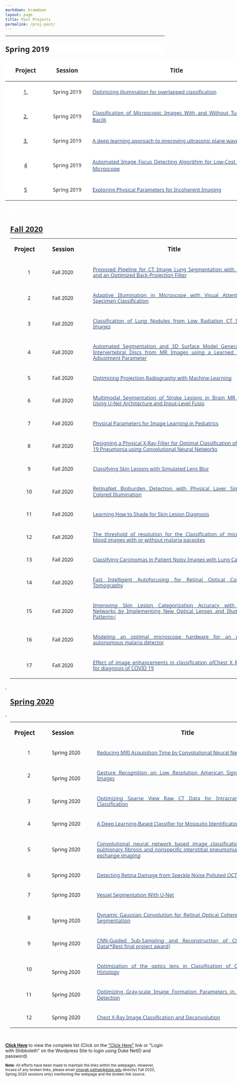 ```yaml
---
markdown: kramdown
layout: page
title: Past Projects
permalink: /proj-past/
---
```

---


<div class="WordSection1">

<p class="MsoNormal" style="margin-top:.25in;margin-right:0in;margin-bottom:12.0pt;
margin-left:0in;line-height:normal;mso-outline-level:2;background:white"><b><span style="font-size:18.0pt;font-family:&quot;Segoe UI&quot;,sans-serif;mso-fareast-font-family:
&quot;Times New Roman&quot;;color:#24292E">Spring 2019<o:p></o:p></span></b></p>

<table class="MsoNormalTable" border="0" cellspacing="0" cellpadding="0" width="820" style="width:614.75pt;background:white;border-collapse:collapse;mso-yfti-tbllook:
 1184">
 <thead>
  <tr style="mso-yfti-irow:0;mso-yfti-firstrow:yes;height:28.55pt">
   <td width="108" style="width:80.95pt;padding:4.5pt 9.75pt 4.5pt 9.75pt;
   height:28.55pt">
   <p class="MsoNormal" align="center" style="margin-bottom:12.0pt;text-align:center;
   line-height:normal"><b><span style="font-size:14.0pt;font-family:&quot;Segoe UI&quot;,sans-serif;
   mso-fareast-font-family:&quot;Times New Roman&quot;;color:#24292E">Project <o:p></o:p></span></b></p>
   </td>
   <td width="114" style="width:85.55pt;padding:4.5pt 9.75pt 4.5pt 9.75pt;
   height:28.55pt">
   <p class="MsoNormal" align="center" style="margin-bottom:12.0pt;text-align:center;
   line-height:normal"><b><span style="font-size:14.0pt;font-family:&quot;Segoe UI&quot;,sans-serif;
   mso-fareast-font-family:&quot;Times New Roman&quot;;color:#24292E">Session<o:p></o:p></span></b></p>
   </td>
   <td width="598" style="width:448.25pt;padding:4.5pt 9.75pt 4.5pt 9.75pt;
   height:28.55pt">
   <p class="MsoNormal" align="center" style="margin-bottom:12.0pt;text-align:center;
   line-height:normal"><b><span style="font-size:14.0pt;font-family:&quot;Segoe UI&quot;,sans-serif;
   mso-fareast-font-family:&quot;Times New Roman&quot;;color:#24292E">Title<o:p></o:p></span></b></p>
   </td>
  </tr>
 </thead>
 <tbody><tr style="mso-yfti-irow:1;height:29.3pt">
  <td width="108" style="width:80.95pt;padding:4.5pt 9.75pt 4.5pt 9.75pt;
  height:29.3pt">
  <p class="MsoNormal" align="center" style="margin-bottom:12.0pt;text-align:center;
  line-height:normal"><span style="font-size:12.0pt;font-family:&quot;Segoe UI&quot;,sans-serif;
  mso-fareast-font-family:&quot;Times New Roman&quot;;color:#24292E"><a href="https://github.com/deepimaging/deepimaging.github.io/blob/master">1.</a><o:p></o:p></span></p>
  </td>
  <td width="114" style="width:85.55pt;padding:4.5pt 9.75pt 4.5pt 9.75pt;
  height:29.3pt">
  <p class="MsoNormal" align="center" style="margin-bottom:12.0pt;text-align:center;
  line-height:normal"><span style="font-size:12.0pt;font-family:&quot;Segoe UI&quot;,sans-serif;
  mso-fareast-font-family:&quot;Times New Roman&quot;;color:#24292E">Spring 2019<o:p></o:p></span></p>
  </td>
  <td width="598" style="width:448.25pt;padding:4.5pt 9.75pt 4.5pt 9.75pt;
  height:29.3pt">
  <p class="MsoNormal" style="margin-bottom:12.0pt;text-align:justify;line-height:
  normal"><span style="font-size:12.0pt;font-family:&quot;Segoe UI&quot;,sans-serif;
  mso-fareast-font-family:&quot;Times New Roman&quot;;color:#2F5597;mso-themecolor:accent1;
  mso-themeshade:191;mso-style-textfill-fill-color:#2F5597;mso-style-textfill-fill-themecolor:
  accent1;mso-style-textfill-fill-alpha:100.0%;mso-style-textfill-fill-colortransforms:
  lumm=75000"><a href="https://github.com/deepimaging/deepimaging.github.io/blob/master/past_projects/Spring_2019/01_Amey/project_template.html"><span style="color:#2F5597;mso-themecolor:accent1;mso-themeshade:191;mso-style-textfill-fill-color:
  #2F5597;mso-style-textfill-fill-themecolor:accent1;mso-style-textfill-fill-alpha:
  100.0%;mso-style-textfill-fill-colortransforms:lumm=75000;text-decoration:
  none;text-underline:none">Optimizing illumination for overlapped
  classification</span></a><o:p></o:p></span></p>
  </td>
 </tr>
 <tr style="mso-yfti-irow:2;height:28.55pt">
  <td width="108" style="width:80.95pt;padding:4.5pt 9.75pt 4.5pt 9.75pt;
  height:28.55pt">
  <p class="MsoNormal" align="center" style="margin-bottom:12.0pt;text-align:center;
  line-height:normal"><span style="font-size:12.0pt;font-family:&quot;Segoe UI&quot;,sans-serif;
  mso-fareast-font-family:&quot;Times New Roman&quot;;color:#24292E"><a href="https://github.com/deepimaging/deepimaging.github.io/blob/master">2.</a><o:p></o:p></span></p>
  </td>
  <td width="114" style="width:85.55pt;padding:4.5pt 9.75pt 4.5pt 9.75pt;
  height:28.55pt">
  <p class="MsoNormal" align="center" style="margin-bottom:12.0pt;text-align:center;
  line-height:normal"><span style="font-size:12.0pt;font-family:&quot;Segoe UI&quot;,sans-serif;
  mso-fareast-font-family:&quot;Times New Roman&quot;;color:#24292E">Spring 2019<o:p></o:p></span></p>
  </td>
  <td width="598" style="width:448.25pt;padding:4.5pt 9.75pt 4.5pt 9.75pt;
  height:28.55pt">
  <p class="MsoNormal" style="margin-bottom:12.0pt;text-align:justify;line-height:
  normal"><span style="font-size:12.0pt;font-family:&quot;Segoe UI&quot;,sans-serif;
  mso-fareast-font-family:&quot;Times New Roman&quot;;color:#2F5597;mso-themecolor:accent1;
  mso-themeshade:191;mso-style-textfill-fill-color:#2F5597;mso-style-textfill-fill-themecolor:
  accent1;mso-style-textfill-fill-alpha:100.0%;mso-style-textfill-fill-colortransforms:
  lumm=75000"><a href="https://github.com/deepimaging/deepimaging.github.io/blob/master/past_projects/Spring_2019/02_BME590_final_project_Zhen+Huisi/project_template.html"><span style="color:#2F5597;mso-themecolor:accent1;mso-themeshade:191;mso-style-textfill-fill-color:
  #2F5597;mso-style-textfill-fill-themecolor:accent1;mso-style-textfill-fill-alpha:
  100.0%;mso-style-textfill-fill-colortransforms:lumm=75000;text-decoration:
  none;text-underline:none">Classification of Microscopic Images <span class="GramE">With</span> and Without Tuberculosis Bacilli</span></a><o:p></o:p></span></p>
  </td>
 </tr>
 <tr style="mso-yfti-irow:3;height:28.55pt">
  <td width="108" style="width:80.95pt;padding:4.5pt 9.75pt 4.5pt 9.75pt;
  height:28.55pt">
  <p class="MsoNormal" align="center" style="margin-bottom:12.0pt;text-align:center;
  line-height:normal"><span style="font-size:12.0pt;font-family:&quot;Segoe UI&quot;,sans-serif;
  mso-fareast-font-family:&quot;Times New Roman&quot;;color:#24292E"><a href="https://github.com/deepimaging/deepimaging.github.io/blob/master">3.</a><o:p></o:p></span></p>
  </td>
  <td width="114" style="width:85.55pt;padding:4.5pt 9.75pt 4.5pt 9.75pt;
  height:28.55pt">
  <p class="MsoNormal" align="center" style="margin-bottom:12.0pt;text-align:center;
  line-height:normal"><span style="font-size:12.0pt;font-family:&quot;Segoe UI&quot;,sans-serif;
  mso-fareast-font-family:&quot;Times New Roman&quot;;color:#24292E">Spring 2019<o:p></o:p></span></p>
  </td>
  <td width="598" style="width:448.25pt;padding:4.5pt 9.75pt 4.5pt 9.75pt;
  height:28.55pt">
  <p class="MsoNormal" style="margin-bottom:12.0pt;text-align:justify;line-height:
  normal"><span style="font-size:12.0pt;font-family:&quot;Segoe UI&quot;,sans-serif;
  mso-fareast-font-family:&quot;Times New Roman&quot;;color:#2F5597;mso-themecolor:accent1;
  mso-themeshade:191;mso-style-textfill-fill-color:#2F5597;mso-style-textfill-fill-themecolor:
  accent1;mso-style-textfill-fill-alpha:100.0%;mso-style-textfill-fill-colortransforms:
  lumm=75000"><a href="https://github.com/deepimaging/deepimaging.github.io/blob/master/past_projects/Spring_2019/04_james_long/project_template.html"><span style="color:#2F5597;mso-themecolor:accent1;mso-themeshade:191;mso-style-textfill-fill-color:
  #2F5597;mso-style-textfill-fill-themecolor:accent1;mso-style-textfill-fill-alpha:
  100.0%;mso-style-textfill-fill-colortransforms:lumm=75000;text-decoration:
  none;text-underline:none">A deep learning approach to improving ultrasonic
  plane wave imaging</span></a><o:p></o:p></span></p>
  </td>
 </tr>
 <tr style="mso-yfti-irow:4;height:28.55pt">
  <td width="108" style="width:80.95pt;padding:4.5pt 9.75pt 4.5pt 9.75pt;
  height:28.55pt">
  <p class="MsoNormal" align="center" style="margin-bottom:12.0pt;text-align:center;
  line-height:normal"><span style="font-size:12.0pt;font-family:&quot;Segoe UI&quot;,sans-serif;
  mso-fareast-font-family:&quot;Times New Roman&quot;;color:#24292E"><a href="https://github.com/deepimaging/deepimaging.github.io/blob/master">4</a><o:p></o:p></span></p>
  </td>
  <td width="114" style="width:85.55pt;padding:4.5pt 9.75pt 4.5pt 9.75pt;
  height:28.55pt">
  <p class="MsoNormal" align="center" style="margin-bottom:12.0pt;text-align:center;
  line-height:normal"><span style="font-size:12.0pt;font-family:&quot;Segoe UI&quot;,sans-serif;
  mso-fareast-font-family:&quot;Times New Roman&quot;;color:#24292E">Spring 2019<o:p></o:p></span></p>
  </td>
  <td width="598" style="width:448.25pt;padding:4.5pt 9.75pt 4.5pt 9.75pt;
  height:28.55pt">
  <p class="MsoNormal" style="margin-bottom:12.0pt;text-align:justify;line-height:
  normal"><span style="font-size:12.0pt;font-family:&quot;Segoe UI&quot;,sans-serif;
  mso-fareast-font-family:&quot;Times New Roman&quot;;color:#2F5597;mso-themecolor:accent1;
  mso-themeshade:191;mso-style-textfill-fill-color:#2F5597;mso-style-textfill-fill-themecolor:
  accent1;mso-style-textfill-fill-alpha:100.0%;mso-style-textfill-fill-colortransforms:
  lumm=75000"><a href="https://github.com/deepimaging/deepimaging.github.io/blob/master/past_projects/Spring_2019/05_ChelalesDeutch/project_template.html"><span style="color:#2F5597;mso-themecolor:accent1;mso-themeshade:191;mso-style-textfill-fill-color:
  #2F5597;mso-style-textfill-fill-themecolor:accent1;mso-style-textfill-fill-alpha:
  100.0%;mso-style-textfill-fill-colortransforms:lumm=75000;text-decoration:
  none;text-underline:none">Automated Image Focus Detecting Algorithm for
  Low-Cost Handheld Microscope</span></a><o:p></o:p></span></p>
  </td>
 </tr>
 <tr style="mso-yfti-irow:5;mso-yfti-lastrow:yes;height:29.3pt">
  <td width="108" style="width:80.95pt;padding:4.5pt 9.75pt 4.5pt 9.75pt;
  height:29.3pt">
  <p class="MsoNormal" align="center" style="margin-bottom:12.0pt;text-align:center;
  line-height:normal"><span style="font-size:12.0pt;font-family:&quot;Segoe UI&quot;,sans-serif;
  mso-fareast-font-family:&quot;Times New Roman&quot;;color:#24292E"><a href="https://github.com/deepimaging/deepimaging.github.io/blob/master">5</a><o:p></o:p></span></p>
  </td>
  <td width="114" style="width:85.55pt;padding:4.5pt 9.75pt 4.5pt 9.75pt;
  height:29.3pt">
  <p class="MsoNormal" align="center" style="margin-bottom:12.0pt;text-align:center;
  line-height:normal"><span style="font-size:12.0pt;font-family:&quot;Segoe UI&quot;,sans-serif;
  mso-fareast-font-family:&quot;Times New Roman&quot;;color:#24292E">Spring 2019<o:p></o:p></span></p>
  </td>
  <td width="598" style="width:448.25pt;padding:4.5pt 9.75pt 4.5pt 9.75pt;
  height:29.3pt">
  <p class="MsoNormal" style="margin-bottom:12.0pt;text-align:justify;line-height:
  normal"><span style="font-size:12.0pt;font-family:&quot;Segoe UI&quot;,sans-serif;
  mso-fareast-font-family:&quot;Times New Roman&quot;;color:#2F5597;mso-themecolor:accent1;
  mso-themeshade:191;mso-style-textfill-fill-color:#2F5597;mso-style-textfill-fill-themecolor:
  accent1;mso-style-textfill-fill-alpha:100.0%;mso-style-textfill-fill-colortransforms:
  lumm=75000"><a href="https://github.com/deepimaging/deepimaging.github.io/blob/master/past_projects/Spring_2019/06_Davis/project_template.html"><span style="color:#2F5597;mso-themecolor:accent1;mso-themeshade:191;mso-style-textfill-fill-color:
  #2F5597;mso-style-textfill-fill-themecolor:accent1;mso-style-textfill-fill-alpha:
  100.0%;mso-style-textfill-fill-colortransforms:lumm=75000;text-decoration:
  none;text-underline:none">Exploring Physical Parameters for Incoherent
  Imaging</span></a><o:p></o:p></span></p>
  </td>
 </tr>
</tbody></table>

<p class="MsoNormal" style="margin-top:.25in;margin-right:0in;margin-bottom:12.0pt;
margin-left:11.25pt;text-align:justify;line-height:115%;mso-outline-level:2"><b><span style="font-size:18.0pt;line-height:115%;font-family:&quot;Segoe UI&quot;,sans-serif;
mso-fareast-font-family:&quot;Times New Roman&quot;;color:#24292E;background:white"><o:p>&nbsp;</o:p></span></b></p>

<p class="MsoNormal" style="margin-top:.25in;margin-right:0in;margin-bottom:12.0pt;
margin-left:11.25pt;text-align:justify;line-height:115%;mso-outline-level:2"><b><span style="font-size:18.0pt;line-height:115%;font-family:&quot;Segoe UI&quot;,sans-serif;
mso-fareast-font-family:&quot;Times New Roman&quot;;color:#24292E;background:white"><span class="msoIns"><ins>Fall 2020<o:p></o:p></ins></span></span></b></p>

<table class="MsoNormalTable" border="0" cellspacing="0" cellpadding="0" width="789" style="width:591.75pt;margin-left:11.25pt;border-collapse:collapse;mso-yfti-tbllook:
 1184;mso-padding-alt:0in 0in 0in 0in">
 <tbody><tr style="mso-yfti-irow:0;mso-yfti-firstrow:yes;height:31.5pt">
  <td width="99" style="width:74.25pt;padding:4.5pt 9.75pt 4.5pt 9.75pt;
  height:31.5pt">
  <p class="MsoNormal" style="margin-bottom:12.0pt;text-align:justify;line-height:
  115%"><b><span style="font-size:14.0pt;line-height:115%;font-family:&quot;Segoe UI&quot;,sans-serif;
  mso-fareast-font-family:&quot;Times New Roman&quot;">Project<o:p></o:p></span></b></p>
  </td>
  <td width="108" style="width:81.0pt;padding:4.5pt 9.75pt 4.5pt 9.75pt;
  height:31.5pt">
  <p class="MsoNormal" style="margin-bottom:12.0pt;text-align:justify;line-height:
  115%"><b><span style="font-size:14.0pt;line-height:115%;font-family:&quot;Segoe UI&quot;,sans-serif;
  mso-fareast-font-family:&quot;Times New Roman&quot;">Session<o:p></o:p></span></b></p>
  </td>
  <td width="582" style="width:436.5pt;padding:4.5pt 9.75pt 4.5pt 9.75pt;
  height:31.5pt">
  <p class="MsoNormal" align="center" style="margin-bottom:12.0pt;text-align:center;
  line-height:115%"><b><span style="font-size:14.0pt;line-height:115%;
  font-family:&quot;Segoe UI&quot;,sans-serif;mso-fareast-font-family:&quot;Times New Roman&quot;">Title<o:p></o:p></span></b></p>
  </td>
 </tr>
 <tr style="mso-yfti-irow:1">
  <td width="99" style="width:74.25pt;padding:4.5pt 9.75pt 4.5pt 9.75pt">
  <p class="MsoNormal" align="center" style="margin-bottom:12.0pt;text-align:center;
  line-height:115%"><span style="font-size:12.0pt;line-height:115%;font-family:
  &quot;Segoe UI&quot;,sans-serif;mso-fareast-font-family:&quot;Times New Roman&quot;">1<o:p></o:p></span></p>
  </td>
  <td width="108" style="width:81.0pt;padding:4.5pt 9.75pt 4.5pt 9.75pt">
  <p class="MsoNormal" style="margin-bottom:12.0pt;text-align:justify;line-height:
  115%"><span style="font-size:12.0pt;line-height:115%;font-family:&quot;Segoe UI&quot;,sans-serif;
  mso-fareast-font-family:&quot;Times New Roman&quot;">Fall 2020<o:p></o:p></span></p>
  </td>
  <td width="582" style="width:436.5pt;padding:4.5pt 9.75pt 4.5pt 9.75pt">
  <p class="MsoNormal" style="margin-bottom:12.0pt;text-align:justify;line-height:
  115%"><span style="font-size:12.0pt;line-height:115%;font-family:&quot;Segoe UI&quot;,sans-serif;
  mso-fareast-font-family:&quot;Times New Roman&quot;;color:#2F5597;mso-themecolor:accent1;
  mso-themeshade:191;mso-style-textfill-fill-color:#2F5597;mso-style-textfill-fill-themecolor:
  accent1;mso-style-textfill-fill-alpha:100.0%;mso-style-textfill-fill-colortransforms:
  lumm=75000"><a href="https://deepimaging.github.io/past_projects/Fall_2020/Fall_2020/Allphin_Alex/website_paper_permission_Alex/website_and_paper_AlexAllphin/project_website.html"><span style="color:#2F5597;mso-themecolor:accent1;mso-themeshade:191;mso-style-textfill-fill-color:
  #2F5597;mso-style-textfill-fill-themecolor:accent1;mso-style-textfill-fill-alpha:
  100.0%;mso-style-textfill-fill-colortransforms:lumm=75000;text-decoration:
  none;text-underline:none">Proposed Pipeline for CT Image Lung Segmentation
  with a U-Net and an Optimized Back-Projection Filter</span></a><o:p></o:p></span></p>
  </td>
 </tr>
 <tr style="mso-yfti-irow:2">
  <td width="99" style="width:74.25pt;padding:4.5pt 9.75pt 4.5pt 9.75pt">
  <p class="MsoNormal" align="center" style="margin-bottom:12.0pt;text-align:center;
  line-height:115%"><span style="font-size:12.0pt;line-height:115%;font-family:
  &quot;Segoe UI&quot;,sans-serif;mso-fareast-font-family:&quot;Times New Roman&quot;">2<o:p></o:p></span></p>
  </td>
  <td width="108" style="width:81.0pt;padding:4.5pt 9.75pt 4.5pt 9.75pt">
  <p class="MsoNormal" style="margin-bottom:12.0pt;text-align:justify;line-height:
  115%"><span style="font-size:12.0pt;line-height:115%;font-family:&quot;Segoe UI&quot;,sans-serif;
  mso-fareast-font-family:&quot;Times New Roman&quot;">Fall 2020<o:p></o:p></span></p>
  </td>
  <td width="582" style="width:436.5pt;padding:4.5pt 9.75pt 4.5pt 9.75pt">
  <p class="MsoNormal" style="margin-bottom:12.0pt;text-align:justify;line-height:
  115%"><span style="font-size:12.0pt;line-height:115%;font-family:&quot;Segoe UI&quot;,sans-serif;
  mso-fareast-font-family:&quot;Times New Roman&quot;;color:#2F5597;mso-themecolor:accent1;
  mso-themeshade:191;mso-style-textfill-fill-color:#2F5597;mso-style-textfill-fill-themecolor:
  accent1;mso-style-textfill-fill-alpha:100.0%;mso-style-textfill-fill-colortransforms:
  lumm=75000"><a href="https://deepimaging.github.io/past_projects/Fall_2020/Fall_2020/Bathla_Ravi/rb369_bme548_final_project/rb369_website_template/project_template.html"><span style="color:#2F5597;mso-themecolor:accent1;mso-themeshade:191;mso-style-textfill-fill-color:
  #2F5597;mso-style-textfill-fill-themecolor:accent1;mso-style-textfill-fill-alpha:
  100.0%;mso-style-textfill-fill-colortransforms:lumm=75000;text-decoration:
  none;text-underline:none">Adaptive Illumination in Microscope with Visual
  Attention for Specimen Classification</span></a><o:p></o:p></span></p>
  </td>
 </tr>
 <tr style="mso-yfti-irow:3">
  <td width="99" style="width:74.25pt;padding:4.5pt 9.75pt 4.5pt 9.75pt">
  <p class="MsoNormal" align="center" style="margin-bottom:12.0pt;text-align:center;
  line-height:115%"><span style="font-size:12.0pt;line-height:115%;font-family:
  &quot;Segoe UI&quot;,sans-serif;mso-fareast-font-family:&quot;Times New Roman&quot;">3<o:p></o:p></span></p>
  </td>
  <td width="108" style="width:81.0pt;padding:4.5pt 9.75pt 4.5pt 9.75pt">
  <p class="MsoNormal" style="margin-bottom:12.0pt;text-align:justify;line-height:
  115%"><span style="font-size:12.0pt;line-height:115%;font-family:&quot;Segoe UI&quot;,sans-serif;
  mso-fareast-font-family:&quot;Times New Roman&quot;">Fall 2020<o:p></o:p></span></p>
  </td>
  <td width="582" style="width:436.5pt;padding:4.5pt 9.75pt 4.5pt 9.75pt">
  <p class="MsoNormal" style="margin-bottom:12.0pt;text-align:justify;line-height:
  115%"><span style="font-size:12.0pt;line-height:115%;font-family:&quot;Segoe UI&quot;,sans-serif;
  mso-fareast-font-family:&quot;Times New Roman&quot;;color:#2F5597;mso-themecolor:accent1;
  mso-themeshade:191;mso-style-textfill-fill-color:#2F5597;mso-style-textfill-fill-themecolor:
  accent1;mso-style-textfill-fill-alpha:100.0%;mso-style-textfill-fill-colortransforms:
  lumm=75000"><a href="https://deepimaging.github.io/past_projects/Fall_2020/Fall_2020/Chang_Hansol/mlif/Website/website.html"><span style="color:#2F5597;mso-themecolor:accent1;mso-themeshade:191;mso-style-textfill-fill-color:
  #2F5597;mso-style-textfill-fill-themecolor:accent1;mso-style-textfill-fill-alpha:
  100.0%;mso-style-textfill-fill-colortransforms:lumm=75000;text-decoration:
  none;text-underline:none">Classification of Lung Nodules from Low Radiation
  CT Scanned Images</span></a><o:p></o:p></span></p>
  </td>
 </tr>
 <tr style="mso-yfti-irow:4">
  <td width="99" style="width:74.25pt;padding:4.5pt 9.75pt 4.5pt 9.75pt">
  <p class="MsoNormal" align="center" style="margin-bottom:12.0pt;text-align:center;
  line-height:115%"><span style="font-size:12.0pt;line-height:115%;font-family:
  &quot;Segoe UI&quot;,sans-serif;mso-fareast-font-family:&quot;Times New Roman&quot;">4<o:p></o:p></span></p>
  </td>
  <td width="108" style="width:81.0pt;padding:4.5pt 9.75pt 4.5pt 9.75pt">
  <p class="MsoNormal" style="margin-bottom:12.0pt;text-align:justify;line-height:
  115%"><span style="font-size:12.0pt;line-height:115%;font-family:&quot;Segoe UI&quot;,sans-serif;
  mso-fareast-font-family:&quot;Times New Roman&quot;">Fall 2020<o:p></o:p></span></p>
  </td>
  <td width="582" style="width:436.5pt;padding:4.5pt 9.75pt 4.5pt 9.75pt">
  <p class="MsoNormal" style="margin-bottom:12.0pt;text-align:justify;line-height:
  115%"><span style="font-size:12.0pt;line-height:115%;font-family:&quot;Segoe UI&quot;,sans-serif;
  mso-fareast-font-family:&quot;Times New Roman&quot;;color:#2F5597;mso-themecolor:accent1;
  mso-themeshade:191;mso-style-textfill-fill-color:#2F5597;mso-style-textfill-fill-themecolor:
  accent1;mso-style-textfill-fill-alpha:100.0%;mso-style-textfill-fill-colortransforms:
  lumm=75000"><a href="https://deepimaging.github.io/past_projects/Fall_2020/Fall_2020/Coppock_James/Final_Drafts/final_website/final_website.html"><span style="color:#2F5597;mso-themecolor:accent1;mso-themeshade:191;mso-style-textfill-fill-color:
  #2F5597;mso-style-textfill-fill-themecolor:accent1;mso-style-textfill-fill-alpha:
  100.0%;mso-style-textfill-fill-colortransforms:lumm=75000;text-decoration:
  none;text-underline:none">Automated Segmentation and 3D Surface Model
  Generation of Intervertebral Discs from MR Images using a Learned Gamma Adjustment
  Parameter</span></a><o:p></o:p></span></p>
  </td>
 </tr>
 <tr style="mso-yfti-irow:5">
  <td width="99" style="width:74.25pt;padding:4.5pt 9.75pt 4.5pt 9.75pt">
  <p class="MsoNormal" align="center" style="margin-bottom:12.0pt;text-align:center;
  line-height:115%"><span style="font-size:12.0pt;line-height:115%;font-family:
  &quot;Segoe UI&quot;,sans-serif;mso-fareast-font-family:&quot;Times New Roman&quot;">5<o:p></o:p></span></p>
  </td>
  <td width="108" style="width:81.0pt;padding:4.5pt 9.75pt 4.5pt 9.75pt">
  <p class="MsoNormal" style="margin-bottom:12.0pt;text-align:justify;line-height:
  115%"><span style="font-size:12.0pt;line-height:115%;font-family:&quot;Segoe UI&quot;,sans-serif;
  mso-fareast-font-family:&quot;Times New Roman&quot;">Fall 2020<o:p></o:p></span></p>
  </td>
  <td width="582" style="width:436.5pt;padding:4.5pt 9.75pt 4.5pt 9.75pt">
  <p class="MsoNormal" style="margin-bottom:12.0pt;text-align:justify;line-height:
  115%"><span style="font-size:12.0pt;line-height:115%;font-family:&quot;Segoe UI&quot;,sans-serif;
  mso-fareast-font-family:&quot;Times New Roman&quot;;color:#2F5597;mso-themecolor:accent1;
  mso-themeshade:191;mso-style-textfill-fill-color:#2F5597;mso-style-textfill-fill-themecolor:
  accent1;mso-style-textfill-fill-alpha:100.0%;mso-style-textfill-fill-colortransforms:
  lumm=75000"><a href="https://deepimaging.github.io/past_projects/Fall_2020/Fall_2020/Duncan_Canyon/CanyonDuncanFinalBME548/website_template/project_template.html"><span style="color:#2F5597;mso-themecolor:accent1;mso-themeshade:191;mso-style-textfill-fill-color:
  #2F5597;mso-style-textfill-fill-themecolor:accent1;mso-style-textfill-fill-alpha:
  100.0%;mso-style-textfill-fill-colortransforms:lumm=75000;text-decoration:
  none;text-underline:none">Optimizing Projection Radiography with Machine
  Learning</span></a><o:p></o:p></span></p>
  </td>
 </tr>
 <tr style="mso-yfti-irow:6">
  <td width="99" style="width:74.25pt;padding:4.5pt 9.75pt 4.5pt 9.75pt">
  <p class="MsoNormal" align="center" style="margin-bottom:12.0pt;text-align:center;
  line-height:115%"><span style="font-size:12.0pt;line-height:115%;font-family:
  &quot;Segoe UI&quot;,sans-serif;mso-fareast-font-family:&quot;Times New Roman&quot;">6<o:p></o:p></span></p>
  </td>
  <td width="108" style="width:81.0pt;padding:4.5pt 9.75pt 4.5pt 9.75pt">
  <p class="MsoNormal" style="margin-bottom:12.0pt;text-align:justify;line-height:
  115%"><span style="font-size:12.0pt;line-height:115%;font-family:&quot;Segoe UI&quot;,sans-serif;
  mso-fareast-font-family:&quot;Times New Roman&quot;">Fall 2020<o:p></o:p></span></p>
  </td>
  <td width="582" style="width:436.5pt;padding:4.5pt 9.75pt 4.5pt 9.75pt">
  <p class="MsoNormal" style="margin-bottom:12.0pt;text-align:justify;line-height:
  115%"><span style="font-size:12.0pt;line-height:115%;font-family:&quot;Segoe UI&quot;,sans-serif;
  mso-fareast-font-family:&quot;Times New Roman&quot;;color:#2F5597;mso-themecolor:accent1;
  mso-themeshade:191;mso-style-textfill-fill-color:#2F5597;mso-style-textfill-fill-themecolor:
  accent1;mso-style-textfill-fill-alpha:100.0%;mso-style-textfill-fill-colortransforms:
  lumm=75000"><a href="https://deepimaging.github.io/past_projects/Fall_2020/Fall_2020/Ekem_Lillian/BME_548_Final_Project/EkemGonzalezMoon.html"><span style="color:#2F5597;mso-themecolor:accent1;mso-themeshade:191;mso-style-textfill-fill-color:
  #2F5597;mso-style-textfill-fill-themecolor:accent1;mso-style-textfill-fill-alpha:
  100.0%;mso-style-textfill-fill-colortransforms:lumm=75000;text-decoration:
  none;text-underline:none">Multimodal Segmentation of Stroke Lesions in Brain
  MR Images Using U-Net Architecture and Input-Level <span class="SpellE">Fusio</span></span></a><o:p></o:p></span></p>
  </td>
 </tr>
 <tr style="mso-yfti-irow:7">
  <td width="99" style="width:74.25pt;padding:4.5pt 9.75pt 4.5pt 9.75pt">
  <p class="MsoNormal" align="center" style="margin-bottom:12.0pt;text-align:center;
  line-height:115%"><span style="font-size:12.0pt;line-height:115%;font-family:
  &quot;Segoe UI&quot;,sans-serif;mso-fareast-font-family:&quot;Times New Roman&quot;">7<o:p></o:p></span></p>
  </td>
  <td width="108" style="width:81.0pt;padding:4.5pt 9.75pt 4.5pt 9.75pt">
  <p class="MsoNormal" style="margin-bottom:12.0pt;text-align:justify;line-height:
  115%"><span style="font-size:12.0pt;line-height:115%;font-family:&quot;Segoe UI&quot;,sans-serif;
  mso-fareast-font-family:&quot;Times New Roman&quot;">Fall 2020<o:p></o:p></span></p>
  </td>
  <td width="582" style="width:436.5pt;padding:4.5pt 9.75pt 4.5pt 9.75pt">
  <p class="MsoNormal" style="margin-bottom:12.0pt;text-align:justify;line-height:
  115%"><span style="font-size:12.0pt;line-height:115%;font-family:&quot;Segoe UI&quot;,sans-serif;
  mso-fareast-font-family:&quot;Times New Roman&quot;;color:#2F5597;mso-themecolor:accent1;
  mso-themeshade:191;mso-style-textfill-fill-color:#2F5597;mso-style-textfill-fill-themecolor:
  accent1;mso-style-textfill-fill-alpha:100.0%;mso-style-textfill-fill-colortransforms:
  lumm=75000"><a href="https://deepimaging.github.io/past_projects/Fall_2020/Fall_2020/Gutierrez_Sebi/Paper_website_form/project_template_sg481.html"><span style="color:#2F5597;mso-themecolor:accent1;mso-themeshade:191;mso-style-textfill-fill-color:
  #2F5597;mso-style-textfill-fill-themecolor:accent1;mso-style-textfill-fill-alpha:
  100.0%;mso-style-textfill-fill-colortransforms:lumm=75000;text-decoration:
  none;text-underline:none">Physical Parameters for Image Learning in
  Pediatrics</span></a><o:p></o:p></span></p>
  </td>
 </tr>
 <tr style="mso-yfti-irow:8">
  <td width="99" style="width:74.25pt;padding:4.5pt 9.75pt 4.5pt 9.75pt">
  <p class="MsoNormal" align="center" style="margin-bottom:12.0pt;text-align:center;
  line-height:115%"><span style="font-size:12.0pt;line-height:115%;font-family:
  &quot;Segoe UI&quot;,sans-serif;mso-fareast-font-family:&quot;Times New Roman&quot;">8<o:p></o:p></span></p>
  </td>
  <td width="108" style="width:81.0pt;padding:4.5pt 9.75pt 4.5pt 9.75pt">
  <p class="MsoNormal" style="margin-bottom:12.0pt;text-align:justify;line-height:
  115%"><span style="font-size:12.0pt;line-height:115%;font-family:&quot;Segoe UI&quot;,sans-serif;
  mso-fareast-font-family:&quot;Times New Roman&quot;">Fall 2020<o:p></o:p></span></p>
  </td>
  <td width="582" style="width:436.5pt;padding:4.5pt 9.75pt 4.5pt 9.75pt">
  <p class="MsoNormal" style="margin-bottom:12.0pt;text-align:justify;line-height:
  115%"><span style="font-size:12.0pt;line-height:115%;font-family:&quot;Segoe UI&quot;,sans-serif;
  mso-fareast-font-family:&quot;Times New Roman&quot;;color:#2F5597;mso-themecolor:accent1;
  mso-themeshade:191;mso-style-textfill-fill-color:#2F5597;mso-style-textfill-fill-themecolor:
  accent1;mso-style-textfill-fill-alpha:100.0%;mso-style-textfill-fill-colortransforms:
  lumm=75000"><a href="https://deepimaging.github.io/past_projects/Fall_2020/Fall_2020/Hutmacher_Mitchell/final_proj/website_template/project_template.html"><span style="color:#2F5597;mso-themecolor:accent1;mso-themeshade:191;mso-style-textfill-fill-color:
  #2F5597;mso-style-textfill-fill-themecolor:accent1;mso-style-textfill-fill-alpha:
  100.0%;mso-style-textfill-fill-colortransforms:lumm=75000;text-decoration:
  none;text-underline:none">Designing a Physical X-Ray Filter for Optimal
  Classification of COVID-19 Pneumonia using Convolutional Neural Networks</span></a><o:p></o:p></span></p>
  </td>
 </tr>
 <tr style="mso-yfti-irow:9">
  <td width="99" style="width:74.25pt;padding:4.5pt 9.75pt 4.5pt 9.75pt">
  <p class="MsoNormal" align="center" style="margin-bottom:12.0pt;text-align:center;
  line-height:115%"><span style="font-size:12.0pt;line-height:115%;font-family:
  &quot;Segoe UI&quot;,sans-serif;mso-fareast-font-family:&quot;Times New Roman&quot;">9<o:p></o:p></span></p>
  </td>
  <td width="108" style="width:81.0pt;padding:4.5pt 9.75pt 4.5pt 9.75pt">
  <p class="MsoNormal" style="margin-bottom:12.0pt;text-align:justify;line-height:
  115%"><span style="font-size:12.0pt;line-height:115%;font-family:&quot;Segoe UI&quot;,sans-serif;
  mso-fareast-font-family:&quot;Times New Roman&quot;">Fall 2020<o:p></o:p></span></p>
  </td>
  <td width="582" style="width:436.5pt;padding:4.5pt 9.75pt 4.5pt 9.75pt">
  <p class="MsoNormal" style="margin-bottom:12.0pt;text-align:justify;line-height:
  115%"><span style="font-size:12.0pt;line-height:115%;font-family:&quot;Segoe UI&quot;,sans-serif;
  mso-fareast-font-family:&quot;Times New Roman&quot;;color:#2F5597;mso-themecolor:accent1;
  mso-themeshade:191;mso-style-textfill-fill-color:#2F5597;mso-style-textfill-fill-themecolor:
  accent1;mso-style-textfill-fill-alpha:100.0%;mso-style-textfill-fill-colortransforms:
  lumm=75000"><a href="https://deepimaging.github.io/past_projects/Fall_2020/Fall_2020/Le_Christina,%20Li%20Allison/Allison-Christina-Final-Project-Submission%20(1)/website_template/project_template.html"><span style="color:#2F5597;mso-themecolor:accent1;mso-themeshade:191;mso-style-textfill-fill-color:
  #2F5597;mso-style-textfill-fill-themecolor:accent1;mso-style-textfill-fill-alpha:
  100.0%;mso-style-textfill-fill-colortransforms:lumm=75000;text-decoration:
  none;text-underline:none">Classifying Skin Lesions with Simulated Lens Blur</span></a><o:p></o:p></span></p>
  </td>
 </tr>
 <tr style="mso-yfti-irow:10">
  <td width="99" style="width:74.25pt;padding:4.5pt 9.75pt 4.5pt 9.75pt">
  <p class="MsoNormal" align="center" style="margin-bottom:12.0pt;text-align:center;
  line-height:115%"><span style="font-size:12.0pt;line-height:115%;font-family:
  &quot;Segoe UI&quot;,sans-serif;mso-fareast-font-family:&quot;Times New Roman&quot;">10<o:p></o:p></span></p>
  </td>
  <td width="108" style="width:81.0pt;padding:4.5pt 9.75pt 4.5pt 9.75pt">
  <p class="MsoNormal" style="margin-bottom:12.0pt;text-align:justify;line-height:
  115%"><span style="font-size:12.0pt;line-height:115%;font-family:&quot;Segoe UI&quot;,sans-serif;
  mso-fareast-font-family:&quot;Times New Roman&quot;">Fall 2020<o:p></o:p></span></p>
  </td>
  <td width="582" style="width:436.5pt;padding:4.5pt 9.75pt 4.5pt 9.75pt">
  <p class="MsoNormal" style="margin-bottom:12.0pt;text-align:justify;line-height:
  115%"><span style="font-size:12.0pt;line-height:115%;font-family:&quot;Segoe UI&quot;,sans-serif;
  mso-fareast-font-family:&quot;Times New Roman&quot;;color:#2F5597;mso-themecolor:accent1;
  mso-themeshade:191;mso-style-textfill-fill-color:#2F5597;mso-style-textfill-fill-themecolor:
  accent1;mso-style-textfill-fill-alpha:100.0%;mso-style-textfill-fill-colortransforms:
  lumm=75000"><a href="https://deepimaging.github.io/past_projects/Fall_2020/Fall_2020/Lin_Jiacheng/BME548L_Final%20Project_Jiacheng%20Lin_Final_Project_Submission_Materials/BME548L_Final%20Project_Jiacheng%20Lin_Website/bme548l_final_project_jiacheng_lin.html"><span class="SpellE"><span style="color:#2F5597;mso-themecolor:accent1;mso-themeshade:
  191;mso-style-textfill-fill-color:#2F5597;mso-style-textfill-fill-themecolor:
  accent1;mso-style-textfill-fill-alpha:100.0%;mso-style-textfill-fill-colortransforms:
  lumm=75000;text-decoration:none;text-underline:none">RetinaNet</span></span><span style="color:#2F5597;mso-themecolor:accent1;mso-themeshade:191;mso-style-textfill-fill-color:
  #2F5597;mso-style-textfill-fill-themecolor:accent1;mso-style-textfill-fill-alpha:
  100.0%;mso-style-textfill-fill-colortransforms:lumm=75000;text-decoration:
  none;text-underline:none"> Bioburden Detection with Physical Layer Simulating
  Colored Illumination</span></a><o:p></o:p></span></p>
  </td>
 </tr>
 <tr style="mso-yfti-irow:11">
  <td width="99" style="width:74.25pt;padding:4.5pt 9.75pt 4.5pt 9.75pt">
  <p class="MsoNormal" align="center" style="margin-bottom:12.0pt;text-align:center;
  line-height:115%"><span style="font-size:12.0pt;line-height:115%;font-family:
  &quot;Segoe UI&quot;,sans-serif;mso-fareast-font-family:&quot;Times New Roman&quot;">11<o:p></o:p></span></p>
  </td>
  <td width="108" style="width:81.0pt;padding:4.5pt 9.75pt 4.5pt 9.75pt">
  <p class="MsoNormal" style="margin-bottom:12.0pt;text-align:justify;line-height:
  115%"><span style="font-size:12.0pt;line-height:115%;font-family:&quot;Segoe UI&quot;,sans-serif;
  mso-fareast-font-family:&quot;Times New Roman&quot;">Fall 2020<o:p></o:p></span></p>
  </td>
  <td width="582" style="width:436.5pt;padding:4.5pt 9.75pt 4.5pt 9.75pt">
  <p class="MsoNormal" style="margin-bottom:12.0pt;text-align:justify;line-height:
  115%"><span style="font-size:12.0pt;line-height:115%;font-family:&quot;Segoe UI&quot;,sans-serif;
  mso-fareast-font-family:&quot;Times New Roman&quot;;color:#2F5597;mso-themecolor:accent1;
  mso-themeshade:191;mso-style-textfill-fill-color:#2F5597;mso-style-textfill-fill-themecolor:
  accent1;mso-style-textfill-fill-alpha:100.0%;mso-style-textfill-fill-colortransforms:
  lumm=75000"><a href="https://deepimaging.github.io/past_projects/Fall_2020/Fall_2020/Liu_Aaron/project/website_template/project_template.html"><span style="color:#2F5597;mso-themecolor:accent1;mso-themeshade:191;mso-style-textfill-fill-color:
  #2F5597;mso-style-textfill-fill-themecolor:accent1;mso-style-textfill-fill-alpha:
  100.0%;mso-style-textfill-fill-colortransforms:lumm=75000;text-decoration:
  none;text-underline:none">Learning How to Shade for Skin Lesion Diagnosis</span></a><o:p></o:p></span></p>
  </td>
 </tr>
 <tr style="mso-yfti-irow:12">
  <td width="99" style="width:74.25pt;padding:4.5pt 9.75pt 4.5pt 9.75pt">
  <p class="MsoNormal" align="center" style="margin-bottom:12.0pt;text-align:center;
  line-height:115%"><span style="font-size:12.0pt;line-height:115%;font-family:
  &quot;Segoe UI&quot;,sans-serif;mso-fareast-font-family:&quot;Times New Roman&quot;">12<o:p></o:p></span></p>
  </td>
  <td width="108" style="width:81.0pt;padding:4.5pt 9.75pt 4.5pt 9.75pt">
  <p class="MsoNormal" style="margin-bottom:12.0pt;text-align:justify;line-height:
  115%"><span style="font-size:12.0pt;line-height:115%;font-family:&quot;Segoe UI&quot;,sans-serif;
  mso-fareast-font-family:&quot;Times New Roman&quot;">Fall 2020<o:p></o:p></span></p>
  </td>
  <td width="582" style="width:436.5pt;padding:4.5pt 9.75pt 4.5pt 9.75pt">
  <p class="MsoNormal" style="margin-bottom:12.0pt;text-align:justify;line-height:
  115%"><span style="font-size:12.0pt;line-height:115%;font-family:&quot;Segoe UI&quot;,sans-serif;
  mso-fareast-font-family:&quot;Times New Roman&quot;;color:#2F5597;mso-themecolor:accent1;
  mso-themeshade:191;mso-style-textfill-fill-color:#2F5597;mso-style-textfill-fill-themecolor:
  accent1;mso-style-textfill-fill-alpha:100.0%;mso-style-textfill-fill-colortransforms:
  lumm=75000"><a href="https://deepimaging.github.io/past_projects/Fall_2020/Fall_2020/Min_Zhouyang/Final_ZM_Completed/WebsiteZM/ZM_Finalwebpage.html"><span style="color:#2F5597;mso-themecolor:accent1;mso-themeshade:191;mso-style-textfill-fill-color:
  #2F5597;mso-style-textfill-fill-themecolor:accent1;mso-style-textfill-fill-alpha:
  100.0%;mso-style-textfill-fill-colortransforms:lumm=75000;text-decoration:
  none;text-underline:none">The threshold of resolution for the Classification
  of microscopic blood images with or without malaria parasites</span></a><o:p></o:p></span></p>
  </td>
 </tr>
 <tr style="mso-yfti-irow:13">
  <td width="99" style="width:74.25pt;padding:4.5pt 9.75pt 4.5pt 9.75pt">
  <p class="MsoNormal" align="center" style="margin-bottom:12.0pt;text-align:center;
  line-height:115%"><span style="font-size:12.0pt;line-height:115%;font-family:
  &quot;Segoe UI&quot;,sans-serif;mso-fareast-font-family:&quot;Times New Roman&quot;">13<o:p></o:p></span></p>
  </td>
  <td width="108" style="width:81.0pt;padding:4.5pt 9.75pt 4.5pt 9.75pt">
  <p class="MsoNormal" style="margin-bottom:12.0pt;text-align:justify;line-height:
  115%"><span style="font-size:12.0pt;line-height:115%;font-family:&quot;Segoe UI&quot;,sans-serif;
  mso-fareast-font-family:&quot;Times New Roman&quot;">Fall 2020<o:p></o:p></span></p>
  </td>
  <td width="582" style="width:436.5pt;padding:4.5pt 9.75pt 4.5pt 9.75pt">
  <p class="MsoNormal" style="margin-bottom:12.0pt;text-align:justify;line-height:
  115%"><span style="font-size:12.0pt;line-height:115%;font-family:&quot;Segoe UI&quot;,sans-serif;
  mso-fareast-font-family:&quot;Times New Roman&quot;;color:#2F5597;mso-themecolor:accent1;
  mso-themeshade:191;mso-style-textfill-fill-color:#2F5597;mso-style-textfill-fill-themecolor:
  accent1;mso-style-textfill-fill-alpha:100.0%;mso-style-textfill-fill-colortransforms:
  lumm=75000"><a href="https://deepimaging.github.io/past_projects/Fall_2020/Fall_2020/Moran_Josue/FinalProjectAllParts/JosueNataren.html"><span style="color:#2F5597;mso-themecolor:accent1;mso-themeshade:191;mso-style-textfill-fill-color:
  #2F5597;mso-style-textfill-fill-themecolor:accent1;mso-style-textfill-fill-alpha:
  100.0%;mso-style-textfill-fill-colortransforms:lumm=75000;text-decoration:
  none;text-underline:none">Classifying Carcinomas in Patient Noisy Images with
  Lung Cancer</span></a><o:p></o:p></span></p>
  </td>
 </tr>
 <tr style="mso-yfti-irow:14">
  <td width="99" style="width:74.25pt;padding:4.5pt 9.75pt 4.5pt 9.75pt">
  <p class="MsoNormal" align="center" style="margin-bottom:12.0pt;text-align:center;
  line-height:115%"><span style="font-size:12.0pt;line-height:115%;font-family:
  &quot;Segoe UI&quot;,sans-serif;mso-fareast-font-family:&quot;Times New Roman&quot;">14<o:p></o:p></span></p>
  </td>
  <td width="108" style="width:81.0pt;padding:4.5pt 9.75pt 4.5pt 9.75pt">
  <p class="MsoNormal" style="margin-bottom:12.0pt;text-align:justify;line-height:
  115%"><span style="font-size:12.0pt;line-height:115%;font-family:&quot;Segoe UI&quot;,sans-serif;
  mso-fareast-font-family:&quot;Times New Roman&quot;">Fall 2020<o:p></o:p></span></p>
  </td>
  <td width="582" style="width:436.5pt;padding:4.5pt 9.75pt 4.5pt 9.75pt">
  <p class="MsoNormal" style="margin-bottom:12.0pt;text-align:justify;line-height:
  115%"><span style="font-size:12.0pt;line-height:115%;font-family:&quot;Segoe UI&quot;,sans-serif;
  mso-fareast-font-family:&quot;Times New Roman&quot;;color:#2F5597;mso-themecolor:accent1;
  mso-themeshade:191;mso-style-textfill-fill-color:#2F5597;mso-style-textfill-fill-themecolor:
  accent1;mso-style-textfill-fill-alpha:100.0%;mso-style-textfill-fill-colortransforms:
  lumm=75000"><a href="https://deepimaging.github.io/past_projects/Fall_2020/Fall_2020/Ortiz_Pablo/IntelligentAutofocusWebsite/IntelligentAutofocus.html"><span style="color:#2F5597;mso-themecolor:accent1;mso-themeshade:191;mso-style-textfill-fill-color:
  #2F5597;mso-style-textfill-fill-themecolor:accent1;mso-style-textfill-fill-alpha:
  100.0%;mso-style-textfill-fill-colortransforms:lumm=75000;text-decoration:
  none;text-underline:none">Fast Intelligent Autofocusing for Retinal Optical
  Coherence Tomography</span></a><o:p></o:p></span></p>
  </td>
 </tr>
 <tr style="mso-yfti-irow:15">
  <td width="99" style="width:74.25pt;padding:4.5pt 9.75pt 4.5pt 9.75pt">
  <p class="MsoNormal" align="center" style="margin-bottom:12.0pt;text-align:center;
  line-height:115%"><span style="font-size:12.0pt;line-height:115%;font-family:
  &quot;Segoe UI&quot;,sans-serif;mso-fareast-font-family:&quot;Times New Roman&quot;">15<o:p></o:p></span></p>
  </td>
  <td width="108" style="width:81.0pt;padding:4.5pt 9.75pt 4.5pt 9.75pt">
  <p class="MsoNormal" style="margin-bottom:12.0pt;text-align:justify;line-height:
  115%"><span style="font-size:12.0pt;line-height:115%;font-family:&quot;Segoe UI&quot;,sans-serif;
  mso-fareast-font-family:&quot;Times New Roman&quot;">Fall 2020<o:p></o:p></span></p>
  </td>
  <td width="582" style="width:436.5pt;padding:4.5pt 9.75pt 4.5pt 9.75pt">
  <p class="MsoNormal" style="margin-bottom:12.0pt;text-align:justify;line-height:
  115%"><span style="font-size:12.0pt;line-height:115%;font-family:&quot;Segoe UI&quot;,sans-serif;
  mso-fareast-font-family:&quot;Times New Roman&quot;;color:#2F5597;mso-themecolor:accent1;
  mso-themeshade:191;mso-style-textfill-fill-color:#2F5597;mso-style-textfill-fill-themecolor:
  accent1;mso-style-textfill-fill-alpha:100.0%;mso-style-textfill-fill-colortransforms:
  lumm=75000"><a href="https://deepimaging.github.io/past_projects/Fall_2020/Fall_2020/Ouazana_Alix/Ouazana_Simmerer_Website/project_template.html"><span style="color:#2F5597;mso-themecolor:accent1;mso-themeshade:191;mso-style-textfill-fill-color:
  #2F5597;mso-style-textfill-fill-themecolor:accent1;mso-style-textfill-fill-alpha:
  100.0%;mso-style-textfill-fill-colortransforms:lumm=75000;text-decoration:
  none;text-underline:none">Improving Skin Lesion Categorization Accuracy with
  Neural Networks by Implementing New Optical Lenses and Illumination Patterns&lt;</span></a><o:p></o:p></span></p>
  </td>
 </tr>
 <tr style="mso-yfti-irow:16">
  <td width="99" style="width:74.25pt;padding:4.5pt 9.75pt 4.5pt 9.75pt">
  <p class="MsoNormal" align="center" style="margin-bottom:12.0pt;text-align:center;
  line-height:115%"><span style="font-size:12.0pt;line-height:115%;font-family:
  &quot;Segoe UI&quot;,sans-serif;mso-fareast-font-family:&quot;Times New Roman&quot;">16<o:p></o:p></span></p>
  </td>
  <td width="108" style="width:81.0pt;padding:4.5pt 9.75pt 4.5pt 9.75pt">
  <p class="MsoNormal" style="margin-bottom:12.0pt;text-align:justify;line-height:
  115%"><span style="font-size:12.0pt;line-height:115%;font-family:&quot;Segoe UI&quot;,sans-serif;
  mso-fareast-font-family:&quot;Times New Roman&quot;">Fall 2020<o:p></o:p></span></p>
  </td>
  <td width="582" style="width:436.5pt;padding:4.5pt 9.75pt 4.5pt 9.75pt">
  <p class="MsoNormal" style="margin-bottom:12.0pt;text-align:justify;line-height:
  115%"><span style="font-size:12.0pt;line-height:115%;font-family:&quot;Segoe UI&quot;,sans-serif;
  mso-fareast-font-family:&quot;Times New Roman&quot;;color:#2F5597;mso-themecolor:accent1;
  mso-themeshade:191;mso-style-textfill-fill-color:#2F5597;mso-style-textfill-fill-themecolor:
  accent1;mso-style-textfill-fill-alpha:100.0%;mso-style-textfill-fill-colortransforms:
  lumm=75000"><a href="https://deepimaging.github.io/past_projects/Fall_2020/Fall_2020/Portella_Julio/JPortellaPaperFinal/website_template/project_template.html"><span style="color:#2F5597;mso-themecolor:accent1;mso-themeshade:191;mso-style-textfill-fill-color:
  #2F5597;mso-style-textfill-fill-themecolor:accent1;mso-style-textfill-fill-alpha:
  100.0%;mso-style-textfill-fill-colortransforms:lumm=75000;text-decoration:
  none;text-underline:none">Modeling an optimal microscope hardware for an <span class="SpellE">mhealth</span> autonomous malaria detector</span></a><o:p></o:p></span></p>
  </td>
 </tr>
 <tr style="mso-yfti-irow:17;mso-yfti-lastrow:yes">
  <td width="99" style="width:74.25pt;padding:4.5pt 9.75pt 4.5pt 9.75pt">
  <p class="MsoNormal" align="center" style="margin-bottom:12.0pt;text-align:center;
  line-height:115%"><span style="font-size:12.0pt;line-height:115%;font-family:
  &quot;Segoe UI&quot;,sans-serif;mso-fareast-font-family:&quot;Times New Roman&quot;">17<o:p></o:p></span></p>
  </td>
  <td width="108" style="width:81.0pt;padding:4.5pt 9.75pt 4.5pt 9.75pt">
  <p class="MsoNormal" style="margin-bottom:12.0pt;text-align:justify;line-height:
  115%"><span style="font-size:12.0pt;line-height:115%;font-family:&quot;Segoe UI&quot;,sans-serif;
  mso-fareast-font-family:&quot;Times New Roman&quot;">Fall 2020<o:p></o:p></span></p>
  </td>
  <td width="582" style="width:436.5pt;padding:4.5pt 9.75pt 4.5pt 9.75pt">
  <p class="MsoNormal" style="margin-bottom:12.0pt;text-align:justify;line-height:
  115%"><span style="font-size:12.0pt;line-height:115%;font-family:&quot;Segoe UI&quot;,sans-serif;
  mso-fareast-font-family:&quot;Times New Roman&quot;;color:#2F5597;mso-themecolor:accent1;
  mso-themeshade:191;mso-style-textfill-fill-color:#2F5597;mso-style-textfill-fill-themecolor:
  accent1;mso-style-textfill-fill-alpha:100.0%;mso-style-textfill-fill-colortransforms:
  lumm=75000"><a href="https://deepimaging.github.io/past_projects/Fall_2020/Fall_2020/Putikam_Sravan/website_and_paper/website/project.html"><span style="color:#2F5597;mso-themecolor:accent1;mso-themeshade:191;mso-style-textfill-fill-color:
  #2F5597;mso-style-textfill-fill-themecolor:accent1;mso-style-textfill-fill-alpha:
  100.0%;mso-style-textfill-fill-colortransforms:lumm=75000;text-decoration:
  none;text-underline:none">Effect of image enhancements in classification <span class="SpellE">ofChest</span> X <span class="GramE">Ray(</span>CXR) for diagnosis
  of COVID 19</span></a><o:p></o:p></span></p>
  </td>
 </tr>
</tbody></table>

<p class="MsoNormal" style="margin-bottom:0in;text-align:justify;line-height:
115%"><span style="font-size:12.0pt;line-height:115%;font-family:&quot;Segoe UI&quot;,sans-serif;
mso-fareast-font-family:&quot;Times New Roman&quot;;color:#24292E;background:white"><span class="msoIns"><ins><o:p>&nbsp;</o:p></ins></span></span></p>

<p class="MsoNormal" style="margin-top:.25in;margin-right:0in;margin-bottom:12.0pt;
margin-left:11.25pt;text-align:justify;line-height:115%;mso-outline-level:2"><b><span style="font-size:18.0pt;line-height:115%;font-family:&quot;Segoe UI&quot;,sans-serif;
mso-fareast-font-family:&quot;Times New Roman&quot;;color:#24292E;background:white"><span class="msoIns"><ins>Spring 2020<o:p></o:p></ins></span></span></b></p>

<p class="MsoNormal" style="margin-bottom:0in;text-align:justify;line-height:
115%"><span style="font-size:12.0pt;line-height:115%;font-family:&quot;Segoe UI&quot;,sans-serif;
mso-fareast-font-family:&quot;Times New Roman&quot;;color:#24292E;background:white"><span class="msoIns"><ins>&nbsp;<o:p></o:p></ins></span></span></p>

<table class="MsoNormalTable" border="0" cellspacing="0" cellpadding="0" width="783" style="width:587.25pt;margin-left:11.25pt;border-collapse:collapse;mso-yfti-tbllook:
 1184;mso-padding-alt:0in 0in 0in 0in">
 <tbody><tr style="mso-yfti-irow:0;mso-yfti-firstrow:yes">
  <td width="93" style="width:69.85pt;padding:4.5pt 9.75pt 4.5pt 9.75pt">
  <p class="MsoNormal" style="margin-bottom:12.0pt;text-align:justify;line-height:
  115%"><b><span style="font-size:14.0pt;line-height:115%;font-family:&quot;Segoe UI&quot;,sans-serif;
  mso-fareast-font-family:&quot;Times New Roman&quot;">Project</span></b><span style="font-size:14.0pt;line-height:115%;font-family:&quot;Segoe UI&quot;,sans-serif;
  mso-fareast-font-family:&quot;Times New Roman&quot;"><o:p></o:p></span></p>
  </td>
  <td width="116" style="width:87.15pt;padding:4.5pt 9.75pt 4.5pt 9.75pt">
  <p class="MsoNormal" style="margin-bottom:12.0pt;text-align:justify;line-height:
  115%"><b><span style="font-size:14.0pt;line-height:115%;font-family:&quot;Segoe UI&quot;,sans-serif;
  mso-fareast-font-family:&quot;Times New Roman&quot;">Session</span></b><span style="font-size:14.0pt;line-height:115%;font-family:&quot;Segoe UI&quot;,sans-serif;
  mso-fareast-font-family:&quot;Times New Roman&quot;"><o:p></o:p></span></p>
  </td>
  <td width="574" style="width:430.25pt;padding:4.5pt 9.75pt 4.5pt 9.75pt">
  <p class="MsoNormal" align="center" style="margin-bottom:12.0pt;text-align:center;
  line-height:115%"><b><span style="font-size:14.0pt;line-height:115%;
  font-family:&quot;Segoe UI&quot;,sans-serif;mso-fareast-font-family:&quot;Times New Roman&quot;">Title</span></b><span style="font-size:14.0pt;line-height:115%;font-family:&quot;Segoe UI&quot;,sans-serif;
  mso-fareast-font-family:&quot;Times New Roman&quot;"><o:p></o:p></span></p>
  </td>
 </tr>
 <tr style="mso-yfti-irow:1">
  <td width="93" style="width:69.85pt;padding:4.5pt 9.75pt 4.5pt 9.75pt">
  <p class="MsoNormal" align="center" style="margin-bottom:12.0pt;text-align:center;
  line-height:115%"><span style="font-size:12.0pt;line-height:115%;font-family:
  &quot;Segoe UI&quot;,sans-serif;mso-fareast-font-family:&quot;Times New Roman&quot;">1<o:p></o:p></span></p>
  </td>
  <td width="116" style="width:87.15pt;padding:4.5pt 9.75pt 4.5pt 9.75pt">
  <p class="MsoNormal" style="margin-bottom:12.0pt;text-align:justify;line-height:
  115%"><span style="font-size:12.0pt;line-height:115%;font-family:&quot;Segoe UI&quot;,sans-serif;
  mso-fareast-font-family:&quot;Times New Roman&quot;">Spring 2020<o:p></o:p></span></p>
  </td>
  <td width="574" style="width:430.25pt;padding:4.5pt 9.75pt 4.5pt 9.75pt">
  <p class="MsoNormal" style="margin-bottom:12.0pt;text-align:justify;line-height:
  115%"><span style="font-size:12.0pt;line-height:115%;font-family:&quot;Segoe UI&quot;,sans-serif;
  mso-fareast-font-family:&quot;Times New Roman&quot;;color:#2F5597;mso-themecolor:accent1;
  mso-themeshade:191;mso-style-textfill-fill-color:#2F5597;mso-style-textfill-fill-themecolor:
  accent1;mso-style-textfill-fill-alpha:100.0%;mso-style-textfill-fill-colortransforms:
  lumm=75000"><a href="https://deepimaging.github.io/past_projects/Spring_2020/Fanjie/submit_FanjieKong_MengXia_YuqiTian/our_website_template/project_template.html"><span style="color:#2F5597;mso-themecolor:accent1;mso-themeshade:191;mso-style-textfill-fill-color:
  #2F5597;mso-style-textfill-fill-themecolor:accent1;mso-style-textfill-fill-alpha:
  100.0%;mso-style-textfill-fill-colortransforms:lumm=75000;text-decoration:
  none;text-underline:none">Reducing MRI Acquisition Time by Convolutional
  Neural Network</span></a><o:p></o:p></span></p>
  </td>
 </tr>
 <tr style="mso-yfti-irow:2">
  <td width="93" nowrap="" style="width:69.85pt;padding:4.5pt 9.75pt 4.5pt 9.75pt">
  <p class="MsoNormal" align="center" style="margin-bottom:12.0pt;text-align:center;
  line-height:115%"><span style="font-size:12.0pt;line-height:115%;font-family:
  &quot;Segoe UI&quot;,sans-serif;mso-fareast-font-family:&quot;Times New Roman&quot;">2<o:p></o:p></span></p>
  </td>
  <td width="116" nowrap="" valign="bottom" style="width:87.15pt;padding:4.5pt 9.75pt 4.5pt 9.75pt">
  <p class="MsoNormal" style="margin-bottom:12.0pt;text-align:justify;line-height:
  115%"><span style="font-size:12.0pt;line-height:115%;font-family:&quot;Segoe UI&quot;,sans-serif;
  mso-fareast-font-family:&quot;Times New Roman&quot;">Spring 2020<o:p></o:p></span></p>
  </td>
  <td width="574" valign="bottom" style="width:430.25pt;padding:4.5pt 9.75pt 4.5pt 9.75pt">
  <p class="MsoNormal" style="margin-bottom:12.0pt;text-align:justify;line-height:
  115%"><span style="font-size:12.0pt;line-height:115%;font-family:&quot;Segoe UI&quot;,sans-serif;
  mso-fareast-font-family:&quot;Times New Roman&quot;;color:#2F5597;mso-themecolor:accent1;
  mso-themeshade:191;mso-style-textfill-fill-color:#2F5597;mso-style-textfill-fill-themecolor:
  accent1;mso-style-textfill-fill-alpha:100.0%;mso-style-textfill-fill-colortransforms:
  lumm=75000"><a href="https://deepimaging.github.io/past_projects/Spring_2020/Final_Project_Altaful_Amin/project_template_aa547.html"><span style="color:#2F5597;mso-themecolor:accent1;mso-themeshade:191;mso-style-textfill-fill-color:
  #2F5597;mso-style-textfill-fill-themecolor:accent1;mso-style-textfill-fill-alpha:
  100.0%;mso-style-textfill-fill-colortransforms:lumm=75000;text-decoration:
  none;text-underline:none">Gesture Recognition on Low Resolution American Sign
  Language (ASL) Images</span></a><o:p></o:p></span></p>
  </td>
 </tr>
 <tr style="mso-yfti-irow:3">
  <td width="93" style="width:69.85pt;padding:4.5pt 9.75pt 4.5pt 9.75pt">
  <p class="MsoNormal" align="center" style="margin-bottom:12.0pt;text-align:center;
  line-height:115%"><span style="font-size:12.0pt;line-height:115%;font-family:
  &quot;Segoe UI&quot;,sans-serif;mso-fareast-font-family:&quot;Times New Roman&quot;">3<o:p></o:p></span></p>
  </td>
  <td width="116" style="width:87.15pt;padding:4.5pt 9.75pt 4.5pt 9.75pt">
  <p class="MsoNormal" style="margin-bottom:12.0pt;text-align:justify;line-height:
  115%"><span style="font-size:12.0pt;line-height:115%;font-family:&quot;Segoe UI&quot;,sans-serif;
  mso-fareast-font-family:&quot;Times New Roman&quot;">Spring 2020<o:p></o:p></span></p>
  </td>
  <td width="574" valign="bottom" style="width:430.25pt;padding:4.5pt 9.75pt 4.5pt 9.75pt">
  <p class="MsoNormal" style="margin-bottom:12.0pt;text-align:justify;line-height:
  115%"><span style="font-size:12.0pt;line-height:115%;font-family:&quot;Segoe UI&quot;,sans-serif;
  mso-fareast-font-family:&quot;Times New Roman&quot;;color:#2F5597;mso-themecolor:accent1;
  mso-themeshade:191;mso-style-textfill-fill-color:#2F5597;mso-style-textfill-fill-themecolor:
  accent1;mso-style-textfill-fill-alpha:100.0%;mso-style-textfill-fill-colortransforms:
  lumm=75000"><a href="https://deepimaging.github.io/past_projects/Spring_2020/Final_Project_LongShen_QiuwenWei/ShenLong_QiuwenWei_Final_project_website/project_website.html"><span style="color:#2F5597;mso-themecolor:accent1;mso-themeshade:191;mso-style-textfill-fill-color:
  #2F5597;mso-style-textfill-fill-themecolor:accent1;mso-style-textfill-fill-alpha:
  100.0%;mso-style-textfill-fill-colortransforms:lumm=75000;text-decoration:
  none;text-underline:none">Optimizing Sparse View Raw CT Data for Intracranial
  Hemorrhage Classification</span></a><o:p></o:p></span></p>
  </td>
 </tr>
 <tr style="mso-yfti-irow:4">
  <td width="93" nowrap="" style="width:69.85pt;padding:4.5pt 9.75pt 4.5pt 9.75pt">
  <p class="MsoNormal" align="center" style="margin-bottom:12.0pt;text-align:center;
  line-height:115%"><span style="font-size:12.0pt;line-height:115%;font-family:
  &quot;Segoe UI&quot;,sans-serif;mso-fareast-font-family:&quot;Times New Roman&quot;">4<o:p></o:p></span></p>
  </td>
  <td width="116" nowrap="" valign="bottom" style="width:87.15pt;padding:4.5pt 9.75pt 4.5pt 9.75pt">
  <p class="MsoNormal" style="margin-bottom:12.0pt;text-align:justify;line-height:
  115%"><span style="font-size:12.0pt;line-height:115%;font-family:&quot;Segoe UI&quot;,sans-serif;
  mso-fareast-font-family:&quot;Times New Roman&quot;">Spring 2020<o:p></o:p></span></p>
  </td>
  <td width="574" nowrap="" valign="bottom" style="width:430.25pt;padding:4.5pt 9.75pt 4.5pt 9.75pt">
  <p class="MsoNormal" style="margin-bottom:12.0pt;text-align:justify;line-height:
  115%"><span style="font-size:12.0pt;line-height:115%;font-family:&quot;Segoe UI&quot;,sans-serif;
  mso-fareast-font-family:&quot;Times New Roman&quot;;color:#2F5597;mso-themecolor:accent1;
  mso-themeshade:191;mso-style-textfill-fill-color:#2F5597;mso-style-textfill-fill-themecolor:
  accent1;mso-style-textfill-fill-alpha:100.0%;mso-style-textfill-fill-colortransforms:
  lumm=75000"><a href="https://deepimaging.github.io/past_projects/Spring_2020/Jay_Gupta_Aliza/mosquitonet_submission/website_mosquitonet/MosquitoNet_website.html"><span style="color:#2F5597;mso-themecolor:accent1;mso-themeshade:191;mso-style-textfill-fill-color:
  #2F5597;mso-style-textfill-fill-themecolor:accent1;mso-style-textfill-fill-alpha:
  100.0%;mso-style-textfill-fill-colortransforms:lumm=75000;text-decoration:
  none;text-underline:none">A Deep Learning-Based Classifier for Mosquito
  Identification</span></a><o:p></o:p></span></p>
  </td>
 </tr>
 <tr style="mso-yfti-irow:5">
  <td width="93" style="width:69.85pt;padding:4.5pt 9.75pt 4.5pt 9.75pt">
  <p class="MsoNormal" align="center" style="margin-bottom:12.0pt;text-align:center;
  line-height:115%"><span style="font-size:12.0pt;line-height:115%;font-family:
  &quot;Segoe UI&quot;,sans-serif;mso-fareast-font-family:&quot;Times New Roman&quot;">5<o:p></o:p></span></p>
  </td>
  <td width="116" style="width:87.15pt;padding:4.5pt 9.75pt 4.5pt 9.75pt">
  <p class="MsoNormal" style="margin-bottom:12.0pt;text-align:justify;line-height:
  115%"><span style="font-size:12.0pt;line-height:115%;font-family:&quot;Segoe UI&quot;,sans-serif;
  mso-fareast-font-family:&quot;Times New Roman&quot;">Spring 2020<o:p></o:p></span></p>
  </td>
  <td width="574" valign="bottom" style="width:430.25pt;padding:4.5pt 9.75pt 4.5pt 9.75pt">
  <p class="MsoNormal" style="margin-bottom:12.0pt;text-align:justify;line-height:
  115%"><span style="font-size:12.0pt;line-height:115%;font-family:&quot;Segoe UI&quot;,sans-serif;
  mso-fareast-font-family:&quot;Times New Roman&quot;;color:#2F5597;mso-themecolor:accent1;
  mso-themeshade:191;mso-style-textfill-fill-color:#2F5597;mso-style-textfill-fill-themecolor:
  accent1;mso-style-textfill-fill-alpha:100.0%;mso-style-textfill-fill-colortransforms:
  lumm=75000"><a href="https://deepimaging.github.io/past_projects/Spring_2020/Junlan_Lu/website_template/project_template.html"><span style="color:#2F5597;mso-themecolor:accent1;mso-themeshade:191;mso-style-textfill-fill-color:
  #2F5597;mso-style-textfill-fill-themecolor:accent1;mso-style-textfill-fill-alpha:
  100.0%;mso-style-textfill-fill-colortransforms:lumm=75000;text-decoration:
  none;text-underline:none">Convolutional neural <span class="GramE">network
  based</span> image classification for Idiopathic pulmonary fibrosis and
  nonspecific interstitial pneumonia using 129Xe gas exchange imaging</span></a><o:p></o:p></span></p>
  </td>
 </tr>
 <tr style="mso-yfti-irow:6">
  <td width="93" nowrap="" style="width:69.85pt;padding:4.5pt 9.75pt 4.5pt 9.75pt">
  <p class="MsoNormal" align="center" style="margin-bottom:12.0pt;text-align:center;
  line-height:115%"><span style="font-size:12.0pt;line-height:115%;font-family:
  &quot;Segoe UI&quot;,sans-serif;mso-fareast-font-family:&quot;Times New Roman&quot;">6<o:p></o:p></span></p>
  </td>
  <td width="116" nowrap="" valign="bottom" style="width:87.15pt;padding:4.5pt 9.75pt 4.5pt 9.75pt">
  <p class="MsoNormal" style="margin-bottom:12.0pt;text-align:justify;line-height:
  115%"><span style="font-size:12.0pt;line-height:115%;font-family:&quot;Segoe UI&quot;,sans-serif;
  mso-fareast-font-family:&quot;Times New Roman&quot;">Spring 2020<o:p></o:p></span></p>
  </td>
  <td width="574" style="width:430.25pt;padding:4.5pt 9.75pt 4.5pt 9.75pt">
  <p class="MsoNormal" style="margin-bottom:12.0pt;text-align:justify;line-height:
  115%"><span style="font-size:12.0pt;line-height:115%;font-family:&quot;Segoe UI&quot;,sans-serif;
  mso-fareast-font-family:&quot;Times New Roman&quot;;color:#2F5597;mso-themecolor:accent1;
  mso-themeshade:191;mso-style-textfill-fill-color:#2F5597;mso-style-textfill-fill-themecolor:
  accent1;mso-style-textfill-fill-alpha:100.0%;mso-style-textfill-fill-colortransforms:
  lumm=75000"><a href="https://sites.google.com/view/retinal-damage-detection/home"><span style="color:#2F5597;mso-themecolor:accent1;mso-themeshade:191;mso-style-textfill-fill-color:
  #2F5597;mso-style-textfill-fill-themecolor:accent1;mso-style-textfill-fill-alpha:
  100.0%;mso-style-textfill-fill-colortransforms:lumm=75000;text-decoration:
  none;text-underline:none">Detecting Retina Damage from Speckle Noise Polluted
  OCT-Retinal Images</span></a><o:p></o:p></span></p>
  </td>
 </tr>
 <tr style="mso-yfti-irow:7">
  <td width="93" style="width:69.85pt;padding:4.5pt 9.75pt 4.5pt 9.75pt">
  <p class="MsoNormal" align="center" style="margin-bottom:12.0pt;text-align:center;
  line-height:115%"><span style="font-size:12.0pt;line-height:115%;font-family:
  &quot;Segoe UI&quot;,sans-serif;mso-fareast-font-family:&quot;Times New Roman&quot;">7<o:p></o:p></span></p>
  </td>
  <td width="116" style="width:87.15pt;padding:4.5pt 9.75pt 4.5pt 9.75pt">
  <p class="MsoNormal" style="margin-bottom:12.0pt;text-align:justify;line-height:
  115%"><span style="font-size:12.0pt;line-height:115%;font-family:&quot;Segoe UI&quot;,sans-serif;
  mso-fareast-font-family:&quot;Times New Roman&quot;">Spring 2020<o:p></o:p></span></p>
  </td>
  <td width="574" valign="bottom" style="width:430.25pt;padding:4.5pt 9.75pt 4.5pt 9.75pt">
  <p class="MsoNormal" style="margin-bottom:12.0pt;text-align:justify;line-height:
  115%"><span style="font-size:12.0pt;line-height:115%;font-family:&quot;Segoe UI&quot;,sans-serif;
  mso-fareast-font-family:&quot;Times New Roman&quot;;color:#2F5597;mso-themecolor:accent1;
  mso-themeshade:191;mso-style-textfill-fill-color:#2F5597;mso-style-textfill-fill-themecolor:
  accent1;mso-style-textfill-fill-alpha:100.0%;mso-style-textfill-fill-colortransforms:
  lumm=75000"><a href="https://deepimaging.github.io/past_projects/Spring_2020/Victoria_Agostino/Website/project_template.html"><span style="color:#2F5597;mso-themecolor:accent1;mso-themeshade:191;mso-style-textfill-fill-color:
  #2F5597;mso-style-textfill-fill-themecolor:accent1;mso-style-textfill-fill-alpha:
  100.0%;mso-style-textfill-fill-colortransforms:lumm=75000;text-decoration:
  none;text-underline:none">Vessel Segmentation With U-Net</span></a><o:p></o:p></span></p>
  </td>
 </tr>
 <tr style="mso-yfti-irow:8">
  <td width="93" nowrap="" style="width:69.85pt;padding:4.5pt 9.75pt 4.5pt 9.75pt">
  <p class="MsoNormal" align="center" style="margin-bottom:12.0pt;text-align:center;
  line-height:115%"><span style="font-size:12.0pt;line-height:115%;font-family:
  &quot;Segoe UI&quot;,sans-serif;mso-fareast-font-family:&quot;Times New Roman&quot;">8<o:p></o:p></span></p>
  </td>
  <td width="116" nowrap="" valign="bottom" style="width:87.15pt;padding:4.5pt 9.75pt 4.5pt 9.75pt">
  <p class="MsoNormal" style="margin-bottom:12.0pt;text-align:justify;line-height:
  115%"><span style="font-size:12.0pt;line-height:115%;font-family:&quot;Segoe UI&quot;,sans-serif;
  mso-fareast-font-family:&quot;Times New Roman&quot;">Spring 2020<o:p></o:p></span></p>
  </td>
  <td width="574" valign="bottom" style="width:430.25pt;padding:4.5pt 9.75pt 4.5pt 9.75pt">
  <p class="MsoNormal" style="margin-bottom:12.0pt;text-align:justify;line-height:
  115%"><span style="font-size:12.0pt;line-height:115%;font-family:&quot;Segoe UI&quot;,sans-serif;
  mso-fareast-font-family:&quot;Times New Roman&quot;;color:#2F5597;mso-themecolor:accent1;
  mso-themeshade:191;mso-style-textfill-fill-color:#2F5597;mso-style-textfill-fill-themecolor:
  accent1;mso-style-textfill-fill-alpha:100.0%;mso-style-textfill-fill-colortransforms:
  lumm=75000"><a href="https://deepimaging.github.io/past_projects/Spring_2020/Z_Yang_X_Peng_Zheng/report+web/web_gaussian/Dynamic%20Gaussian%20Convolution%20for%20Retinal%20Optical%20Coherence%20Tomography%20Segmentation.htm"><span style="color:#2F5597;mso-themecolor:accent1;mso-themeshade:191;mso-style-textfill-fill-color:
  #2F5597;mso-style-textfill-fill-themecolor:accent1;mso-style-textfill-fill-alpha:
  100.0%;mso-style-textfill-fill-colortransforms:lumm=75000;text-decoration:
  none;text-underline:none">Dynamic Gaussian Convolution for Retinal Optical
  Coherence Tomography Segmentation</span></a><o:p></o:p></span></p>
  </td>
 </tr>
 <tr style="mso-yfti-irow:9">
  <td width="93" style="width:69.85pt;padding:4.5pt 9.75pt 4.5pt 9.75pt">
  <p class="MsoNormal" align="center" style="margin-bottom:12.0pt;text-align:center;
  line-height:115%"><span style="font-size:12.0pt;line-height:115%;font-family:
  &quot;Segoe UI&quot;,sans-serif;mso-fareast-font-family:&quot;Times New Roman&quot;">9<o:p></o:p></span></p>
  </td>
  <td width="116" style="width:87.15pt;padding:4.5pt 9.75pt 4.5pt 9.75pt">
  <p class="MsoNormal" style="margin-bottom:12.0pt;text-align:justify;line-height:
  115%"><span style="font-size:12.0pt;line-height:115%;font-family:&quot;Segoe UI&quot;,sans-serif;
  mso-fareast-font-family:&quot;Times New Roman&quot;">Spring 2020<o:p></o:p></span></p>
  </td>
  <td width="574" valign="bottom" style="width:430.25pt;padding:4.5pt 9.75pt 4.5pt 9.75pt">
  <p class="MsoNormal" style="margin-bottom:12.0pt;text-align:justify;line-height:
  115%"><span style="font-size:12.0pt;line-height:115%;font-family:&quot;Segoe UI&quot;,sans-serif;
  mso-fareast-font-family:&quot;Times New Roman&quot;;color:#2F5597;mso-themecolor:accent1;
  mso-themeshade:191;mso-style-textfill-fill-color:#2F5597;mso-style-textfill-fill-themecolor:
  accent1;mso-style-textfill-fill-alpha:100.0%;mso-style-textfill-fill-colortransforms:
  lumm=75000"><a href="https://deepimaging.github.io/past_projects/Spring_2020/daniele/paper&amp;webtemplate/website_template/project_webpage.html"><span style="color:#2F5597;mso-themecolor:accent1;mso-themeshade:191;mso-style-textfill-fill-color:
  #2F5597;mso-style-textfill-fill-themecolor:accent1;mso-style-textfill-fill-alpha:
  100.0%;mso-style-textfill-fill-colortransforms:lumm=75000;text-decoration:
  none;text-underline:none">CNN-Guided Sub-Sampling and Reconstruction of
  Clinical Brain MR <span class="GramE">Data(</span>*Best final project award)</span></a><o:p></o:p></span></p>
  </td>
 </tr>
 <tr style="mso-yfti-irow:10">
  <td width="93" nowrap="" style="width:69.85pt;padding:4.5pt 9.75pt 4.5pt 9.75pt">
  <p class="MsoNormal" align="center" style="margin-bottom:12.0pt;text-align:center;
  line-height:115%"><span style="font-size:12.0pt;line-height:115%;font-family:
  &quot;Segoe UI&quot;,sans-serif;mso-fareast-font-family:&quot;Times New Roman&quot;">10<o:p></o:p></span></p>
  </td>
  <td width="116" nowrap="" valign="bottom" style="width:87.15pt;padding:4.5pt 9.75pt 4.5pt 9.75pt">
  <p class="MsoNormal" style="margin-bottom:12.0pt;text-align:justify;line-height:
  115%"><span style="font-size:12.0pt;line-height:115%;font-family:&quot;Segoe UI&quot;,sans-serif;
  mso-fareast-font-family:&quot;Times New Roman&quot;">Spring 2020<o:p></o:p></span></p>
  </td>
  <td width="574" valign="bottom" style="width:430.25pt;padding:4.5pt 9.75pt 4.5pt 9.75pt">
  <p class="MsoNormal" style="margin-bottom:12.0pt;text-align:justify;line-height:
  115%"><span style="font-size:12.0pt;line-height:115%;font-family:&quot;Segoe UI&quot;,sans-serif;
  mso-fareast-font-family:&quot;Times New Roman&quot;;color:#2F5597;mso-themecolor:accent1;
  mso-themeshade:191;mso-style-textfill-fill-color:#2F5597;mso-style-textfill-fill-themecolor:
  accent1;mso-style-textfill-fill-alpha:100.0%;mso-style-textfill-fill-colortransforms:
  lumm=75000"><a href="https://deepimaging.github.io/past_projects/Spring_2020/pl171_Po_Kang_Liu_final_project/website_template/pl171_project_website.html"><span style="color:#2F5597;mso-themecolor:accent1;mso-themeshade:191;mso-style-textfill-fill-color:
  #2F5597;mso-style-textfill-fill-themecolor:accent1;mso-style-textfill-fill-alpha:
  100.0%;mso-style-textfill-fill-colortransforms:lumm=75000;text-decoration:
  none;text-underline:none">Optimization of the optics lens in Classification
  of Colorectal Cancer Histology</span></a><o:p></o:p></span></p>
  </td>
 </tr>
 <tr style="mso-yfti-irow:11">
  <td width="93" style="width:69.85pt;padding:4.5pt 9.75pt 4.5pt 9.75pt">
  <p class="MsoNormal" align="center" style="margin-bottom:12.0pt;text-align:center;
  line-height:115%"><span style="font-size:12.0pt;line-height:115%;font-family:
  &quot;Segoe UI&quot;,sans-serif;mso-fareast-font-family:&quot;Times New Roman&quot;">11<o:p></o:p></span></p>
  </td>
  <td width="116" style="width:87.15pt;padding:4.5pt 9.75pt 4.5pt 9.75pt">
  <p class="MsoNormal" style="margin-bottom:12.0pt;text-align:justify;line-height:
  115%"><span style="font-size:12.0pt;line-height:115%;font-family:&quot;Segoe UI&quot;,sans-serif;
  mso-fareast-font-family:&quot;Times New Roman&quot;">Spring 2020<o:p></o:p></span></p>
  </td>
  <td width="574" valign="bottom" style="width:430.25pt;padding:4.5pt 9.75pt 4.5pt 9.75pt">
  <p class="MsoNormal" style="margin-bottom:12.0pt;text-align:justify;line-height:
  115%"><span style="font-size:12.0pt;line-height:115%;font-family:&quot;Segoe UI&quot;,sans-serif;
  mso-fareast-font-family:&quot;Times New Roman&quot;;color:#2F5597;mso-themecolor:accent1;
  mso-themeshade:191;mso-style-textfill-fill-color:#2F5597;mso-style-textfill-fill-themecolor:
  accent1;mso-style-textfill-fill-alpha:100.0%;mso-style-textfill-fill-colortransforms:
  lumm=75000"><a href="https://deepimaging.github.io/past_projects/Spring_2020/yl642_cs557_sl597_BME590L/website_template/project_template.html"><span style="color:#2F5597;mso-themecolor:accent1;mso-themeshade:191;mso-style-textfill-fill-color:
  #2F5597;mso-style-textfill-fill-themecolor:accent1;mso-style-textfill-fill-alpha:
  100.0%;mso-style-textfill-fill-colortransforms:lumm=75000;text-decoration:
  none;text-underline:none">Optimizing Gray-scale Image Formation Parameters in
  CNN Skin <span class="SpellE">Caner</span> Detection</span></a><o:p></o:p></span></p>
  </td>
 </tr>
 <tr style="mso-yfti-irow:12;mso-yfti-lastrow:yes">
  <td width="93" nowrap="" style="width:69.85pt;padding:4.5pt 9.75pt 4.5pt 9.75pt">
  <p class="MsoNormal" align="center" style="margin-bottom:12.0pt;text-align:center;
  line-height:115%"><span style="font-size:12.0pt;line-height:115%;font-family:
  &quot;Segoe UI&quot;,sans-serif;mso-fareast-font-family:&quot;Times New Roman&quot;">12<o:p></o:p></span></p>
  </td>
  <td width="116" nowrap="" valign="bottom" style="width:87.15pt;padding:4.5pt 9.75pt 4.5pt 9.75pt">
  <p class="MsoNormal" style="margin-bottom:12.0pt;text-align:justify;line-height:
  115%"><span style="font-size:12.0pt;line-height:115%;font-family:&quot;Segoe UI&quot;,sans-serif;
  mso-fareast-font-family:&quot;Times New Roman&quot;">Spring 2020<o:p></o:p></span></p>
  </td>
  <td width="574" valign="bottom" style="width:430.25pt;padding:4.5pt 9.75pt 4.5pt 9.75pt">
  <p class="MsoNormal" style="margin-bottom:12.0pt;text-align:justify;line-height:
  115%"><span style="font-size:12.0pt;line-height:115%;font-family:&quot;Segoe UI&quot;,sans-serif;
  mso-fareast-font-family:&quot;Times New Roman&quot;;color:#2F5597;mso-themecolor:accent1;
  mso-themeshade:191;mso-style-textfill-fill-color:#2F5597;mso-style-textfill-fill-themecolor:
  accent1;mso-style-textfill-fill-alpha:100.0%;mso-style-textfill-fill-colortransforms:
  lumm=75000"><a href="https://deepimaging.github.io/past_projects/Spring_2020/zl194/zl194/website/zl194_website.html"><span style="color:#2F5597;mso-themecolor:accent1;mso-themeshade:191;mso-style-textfill-fill-color:
  #2F5597;mso-style-textfill-fill-themecolor:accent1;mso-style-textfill-fill-alpha:
  100.0%;mso-style-textfill-fill-colortransforms:lumm=75000;text-decoration:
  none;text-underline:none">Chest X-Ray Image Classification and Deconvolution</span></a><o:p></o:p></span></p>
  </td>
 </tr>
</tbody></table>

<p class="MsoNormal" style="text-align:justify;line-height:115%"><span style="font-family:&quot;Segoe UI&quot;,sans-serif"><o:p>&nbsp;</o:p></span></p>

</div>

<b> <a href="https://sites.duke.edu/deepimagingpastprojects/">Click Here</a> </b>to view the complete list (Click on the <a href = "https://sites.duke.edu/deepimagingpastprojects/wp-login.php?redirect_to=https%3A%2F%2Fsites.duke.edu%2Fdeepimagingpastprojects%2F&reauth=1&action=shibboleth">"Click Here"</a> link or "Login with Shibboleth" on the Wordpress Site  to login using Duke NetID and password) 

<p></p>
<sub> <b>Note</b>: All efforts have been made to maintain the links within the webpages. However, incase of any broken links, please email <a href="mailto:vinayak.pathak@duke.edu">vinayak.pathak@duke.edu</a> directly( Fall 2020, Spring 2020 sessions only) mentioning the webpage and the broken link source.</sub>

